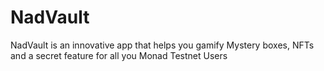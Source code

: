 # NadVault
NadVault is an innovative app that helps you gamify Mystery boxes, NFTs and a secret feature for all you Monad Testnet Users
